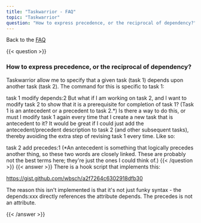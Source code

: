 ```yaml
---
title: "Taskwarrior - FAQ"
topic: "Taskwarrior"
question: "How to express precedence, or the reciprocal of dependency?"
---
```


Back to the [FAQ](/support/faq)

{{< question >}}
### How to express precedence, or the reciprocal of dependency?

Taskwarrior allow me to specify that a given task (task 1) depends upon another task (task 2). The command for this is specific to task 1:

task 1 modify depends:2
But what if I am working on task 2, and I want to modify task 2 to show that it is a prerequisite for completion of task 1? (Task 1 is an antecedent or a precedent to task 2.*) Is there a way to do this, or must I modify task 1 again every time that I create a new task that is antecedent to it? It would be great if I could just add the antecedent/precedent description to task 2 (and other subsequent tasks), thereby avoiding the extra step of revising task 1 every time. Like so:

task 2 add precedes:1
(*An antecedent is something that logically precedes another thing, so these two words are closely linked. These are probably not the best terms here; they're just the ones I could think of.)
{{< /question >}}
{{< answer >}}
There is a hook script that implements this:

https://gist.github.com/wbsch/a2f7264c6302918dfb30


 The reason this isn't implemented is that it's not just funky syntax - the depends:xxx directly references the attribute depends.
The precedes is not an attribute.

{{< /answer >}}
